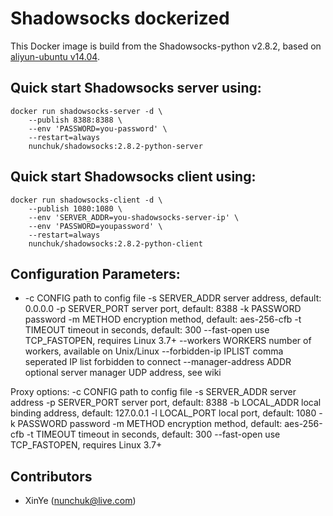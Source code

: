 # Shadowsocks dockerized

This Docker image is build from the Shadowsocks-python v2.8.2, based on [aliyun-ubuntu v14.04](https://github.com/nunchuk/aliyun-ubuntu).

## Quick start Shadowsocks server using:

```
docker run shadowsocks-server -d \
    --publish 8388:8388 \
    --env 'PASSWORD=you-password' \
    --restart=always
    nunchuk/shadowsocks:2.8.2-python-server
```

## Quick start Shadowsocks client using:

```
docker run shadowsocks-client -d \
    --publish 1080:1080 \
    --env 'SERVER_ADDR=you-shadowsocks-server-ip' \
    --env 'PASSWORD=youpassword' \
    --restart=always
    nunchuk/shadowsocks:2.8.2-python-client
```

## Configuration Parameters:

* 
  -c CONFIG              path to config file
  -s SERVER_ADDR         server address, default: 0.0.0.0
  -p SERVER_PORT         server port, default: 8388
  -k PASSWORD            password
  -m METHOD              encryption method, default: aes-256-cfb
  -t TIMEOUT             timeout in seconds, default: 300
  --fast-open            use TCP_FASTOPEN, requires Linux 3.7+
  --workers WORKERS      number of workers, available on Unix/Linux
  --forbidden-ip IPLIST  comma seperated IP list forbidden to connect
  --manager-address ADDR optional server manager UDP address, see wiki

Proxy options:
  -c CONFIG              path to config file
  -s SERVER_ADDR         server address
  -p SERVER_PORT         server port, default: 8388
  -b LOCAL_ADDR          local binding address, default: 127.0.0.1
  -l LOCAL_PORT          local port, default: 1080
  -k PASSWORD            password
  -m METHOD              encryption method, default: aes-256-cfb
  -t TIMEOUT             timeout in seconds, default: 300
  --fast-open            use TCP_FASTOPEN, requires Linux 3.7+

Contributors
-------------------
* XinYe (nunchuk@live.com)